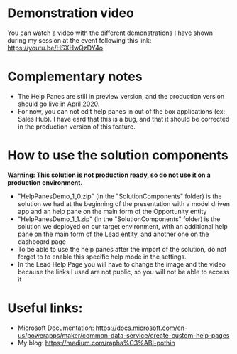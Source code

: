 # Demonstration video
You can watch a video with the different demonstrations I have shown during my session at the event following this link: https://youtu.be/HSXHwQzDY4o

# Complementary notes
- The Help Panes are still in preview version, and the production version should go live in April 2020.
- For now, you can not edit help panes in out of the box applications (ex: Sales Hub). I have eard that this is a bug, and that it should
be corrected in the production version of this feature.

# How to use the solution components
**Warning: This solution is not production ready, so do not use it on a production environment.**
- "HelpPanesDemo_1_0.zip" (in the "SolutionComponents" folder) is the solution we had at the beginning of the presentation with a model driven app and an help pane on the main form of the Opportunity entity
- "HelpPanesDemo_1_1.zip" (in the "SolutionComponents" folder) is the solution we deployed on our target environment, with an additional help pane on the main form of the Lead entity, and another one on the dashboard page
- To be able to use the help panes after the import of the solution, do not forget to to enable this specific help mode in the settings.
- In the Lead Help Page you will have to change the image and the video because the links I used are not public, so you will not be able to access it

# Useful links:
- Microsoft Documentation: https://docs.microsoft.com/en-us/powerapps/maker/common-data-service/create-custom-help-pages
- My blog: https://medium.com/rapha%C3%ABl-pothin
